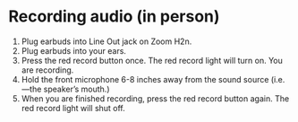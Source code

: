# Recording audio (in person)

1. Plug earbuds into Line Out jack on Zoom H2n.
2. Plug earbuds into your ears.
3. Press the red record button once. The red record light will turn on. You are recording.
4. Hold the front microphone 6-8 inches away from the sound source (i.e.—the speaker’s mouth.)
5. When you are finished recording, press the red record button again. The red record light will shut off.
